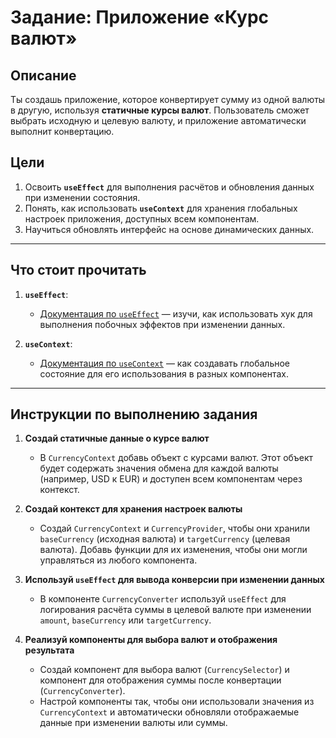 
# Задание: Приложение «Курс валют»

## Описание
Ты создашь приложение, которое конвертирует сумму из одной валюты в другую, используя **статичные курсы валют**. Пользователь сможет выбрать исходную и целевую валюту, и приложение автоматически выполнит конвертацию.

## Цели
1. Освоить **`useEffect`** для выполнения расчётов и обновления данных при изменении состояния.
2. Понять, как использовать **`useContext`** для хранения глобальных настроек приложения, доступных всем компонентам.
3. Научиться обновлять интерфейс на основе динамических данных.

---

## Что стоит прочитать
1. **`useEffect`**:
   - [Документация по `useEffect`](https://ru.reactjs.org/docs/hooks-effect.html) — изучи, как использовать хук для выполнения побочных эффектов при изменении данных.

2. **`useContext`**:
   - [Документация по `useContext`](https://ru.reactjs.org/docs/context.html) — как создавать глобальное состояние для его использования в разных компонентах.

---

## Инструкции по выполнению задания

1. **Создай статичные данные о курсе валют**
   - В `CurrencyContext` добавь объект с курсами валют. Этот объект будет содержать значения обмена для каждой валюты (например, USD к EUR) и доступен всем компонентам через контекст.

2. **Создай контекст для хранения настроек валюты**
   - Создай `CurrencyContext` и `CurrencyProvider`, чтобы они хранили `baseCurrency` (исходная валюта) и `targetCurrency` (целевая валюта). Добавь функции для их изменения, чтобы они могли управляться из любого компонента.

3. **Используй `useEffect` для вывода конверсии при изменении данных**
   - В компоненте `CurrencyConverter` используй `useEffect` для логирования расчёта суммы в целевой валюте при изменении `amount`, `baseCurrency` или `targetCurrency`.

4. **Реализуй компоненты для выбора валют и отображения результата**
   - Создай компонент для выбора валют (`CurrencySelector`) и компонент для отображения суммы после конвертации (`CurrencyConverter`).
   - Настрой компоненты так, чтобы они использовали значения из `CurrencyContext` и автоматически обновляли отображаемые данные при изменении валюты или суммы.

